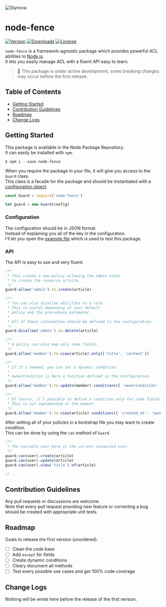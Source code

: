 ![Slynova](https://cloud.githubusercontent.com/assets/2793951/13279223/696b9020-dad6-11e5-91a9-eefaa627e079.png)

# node-fence

[![Version](https://img.shields.io/npm/v/node-fence.svg?style=flat-square)](https://www.npmjs.com/package/node-fence)
[![Downloads](https://img.shields.io/npm/dt/node-fence.svg?style=flat-square)](https://www.npmjs.com/package/node-fence)
[![License](https://img.shields.io/npm/l/node-fence.svg?style=flat-square)](https://opensource.org/licenses/MIT)

`node-fence` is a framework-agnostic package which provides powerful ACL abilities to [Node.js](https://nodejs.org).<br>
It lets you easily manage ACL with a fluent API easy to learn.

> :pray: This package is under active development, some breaking changes may occur before the first release.

## Table of Contents

 * [Getting Started](#getting-started)
 * [Contribution Guidelines](#contribution-guidelines)
 * [Roadmap](#roadmap)
 * [Change Logs](#change-logs)

## Getting Started

This package is available in the Node Package Repository.<br>
It can easily be installed with `npm`.

```shell
$ npm i --save node-fence
```

When you require the package in your file, it will give you access to the `Guard` class.<br>
This class is a facade for the package and should be instantiated with a [configuration object](#configuration).

```javascript
const Guard = require('node-fence')

let guard = new Guard(config)
```

### Configuration

The configuration should be in JSON format.<br>
Instead of explaining you all of the key in the configuration.<br>
I'll let you open the [example file]() which is used to test this package.

### API

The API is easy to use and very fluent.<br>

```javascript
/**
 * This create a new policy allowing the admin roles
 * to create the resource article.
 */
guard.allow('admin').to.create(article)

/**
 * You can also disallow abilities to a role.
 * This is useful depending of your default
 * policy and the precedence parameter.
 *
 * All of these information should be defined in the configuration.
 */
guard.disallow('admin').to.delete(article)

/**
 * A policy can also map only some fields.
 */
guard.allow('member').to.view(article).only(['title', 'content'])

/**
 * If it's needed, you can set a dynamic condition.
 *
 * ownerCondition is here a function defined in the configuration.
 */
guard.allow('member').to.update(member).conditions([ 'ownerCondition' ])

/**
 * Of course, it's possible to define a condition only for some fields.
 * This is not implemented at the moment.
 */
guard.allow('member').to.view(article).conditions({ 'created_at': 'ownerCondition' })
```

After setting all of your policies in a bootstrap file you may want to create condition.<br>
This can be done by using the `can` method of `Guard`.

```javascript
/**
 * The variable user here is the current connected user.
 */
guard.can(user).create(article)
guard.can(user).update(article)
guard.can(user).view('title').of(article)

// ...
```

## Contribution Guidelines

Any pull requests or discussions are welcome.<br>
Note that every pull request providing new feature or correcting a bug should be created with appropriate unit tests.

## Roadmap

Goals to release the first version (unordered).

 - [ ] Clean the code base
 - [ ] Add `except` for fields
 - [ ] Create dynamic conditions
 - [ ] Cleary document all methods
 - [ ] Test every possible use cases and get 100% code coverage

## Change Logs

Nothing will be wrote here before the release of the first version.
